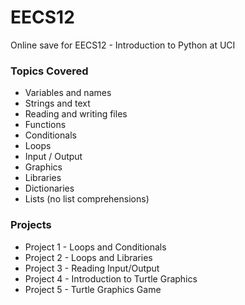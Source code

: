 # EECS12
Online save for EECS12 - Introduction to Python at UCI

### Topics Covered
- Variables and names
- Strings and text
- Reading and writing files
- Functions
- Conditionals
- Loops
- Input / Output
- Graphics
- Libraries
- Dictionaries
- Lists (no list comprehensions)

### Projects
- Project 1 - Loops and Conditionals
- Project 2 - Loops and Libraries
- Project 3 - Reading Input/Output
- Project 4 - Introduction to Turtle Graphics
- Project 5 - Turtle Graphics Game
